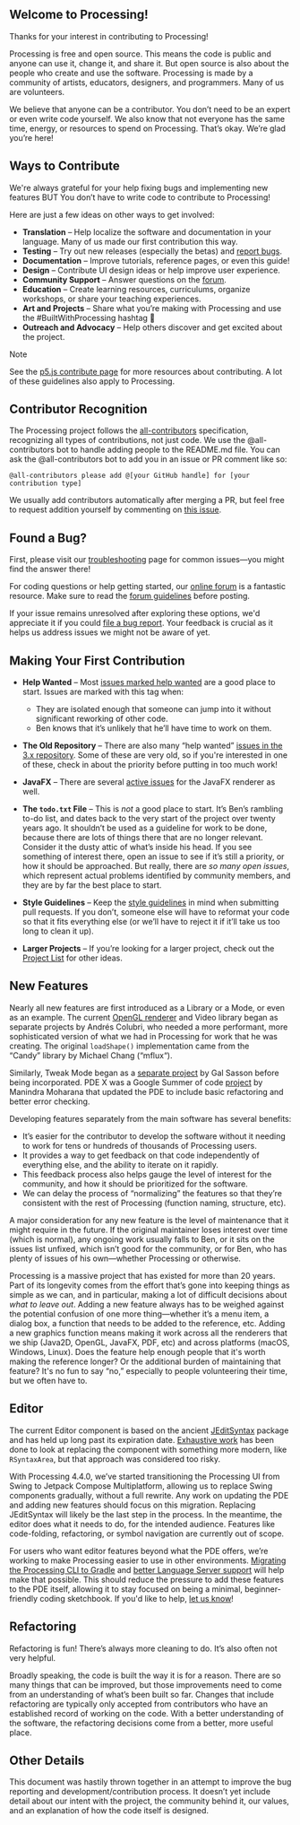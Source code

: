 ## Welcome to Processing!

Thanks for your interest in contributing to Processing! 

Processing is free and open source. This means the code is public and anyone can use it, change it, and share it. But open source is also about the people who create and use the software. Processing is made by a community of artists, educators, designers, and programmers. Many of us are volunteers.

We believe that anyone can be a contributor. You don’t need to be an expert or even write code yourself. We also know that not everyone has the same time, energy, or resources to spend on Processing. That’s okay. We’re glad you’re here!

## Ways to Contribute

We're always grateful for your help fixing bugs and implementing new features BUT You don’t have to write code to contribute to Processing! 

Here are just a few ideas on other ways to get involved:

-   **Translation** – Help localize the software and documentation in your language. Many of us made our first contribution this way.
-   **Testing** – Try out new releases (especially the betas) and [report bugs](https://github.com/processing/processing4/issues/new/choose).
-   **Documentation** – Improve tutorials, reference pages, or even this guide!
-   **Design** – Contribute UI design ideas or help improve user experience.
-   **Community Support** – Answer questions on the [forum](https://discourse.processing.org/).
-   **Education** – Create learning resources, curriculums, organize workshops, or share your teaching experiences.
-   **Art and Projects** – Share what you’re making with Processing and use the #BuiltWithProcessing hashtag 💙
-   **Outreach and Advocacy** – Help others discover and get excited about the project.

> [!NOTE]
> See the [p5.js contribute page](https://p5js.org/contribute/) for more resources about contributing. A lot of these guidelines also apply to Processing.

## Contributor Recognition

The Processing project follows the [all-contributors](https://github.com/kentcdodds/all-contributors) specification, recognizing all types of contributions, not just code. We use the @all-contributors bot to handle adding people to the README.md file. You can ask the @all-contributors bot to add you in an issue or PR comment like so:

```
@all-contributors please add @[your GitHub handle] for [your contribution type]
```

We usually add contributors automatically after merging a PR, but feel free to request addition yourself by commenting on [this issue](https://github.com/processing/processing4-carbon-aug-19/issues/839).

## Found a Bug?

First, please visit our [troubleshooting](https://github.com/processing/processing/wiki/Troubleshooting) page for common issues—you might find the answer there!

For coding questions or help getting started, our [online forum](https://discourse.processing.org/) is a fantastic resource. Make sure to read the [forum guidelines](https://discourse.processing.org/t/welcome-to-the-processing-foundation-discourse/8) before posting.

If your issue remains unresolved after exploring these options, we'd appreciate it if you could [file a bug report](https://github.com/processing/processing4/issues). Your feedback is crucial as it helps us address issues we might not be aware of yet.

## Making Your First Contribution

* **Help Wanted** – Most [issues marked help wanted](https://github.com/processing/processing4/issues?q=is%3Aissue+is%3Aopen+label%3A%22help+wanted%22) are a good place to start. Issues are marked with this tag when:

    * They are isolated enough that someone can jump into it without significant reworking of other code.
    * Ben knows that it’s unlikely that he’ll have time to work on them.

* **The Old Repository** – There are also many “help wanted” [issues in the 3.x repository](https://github.com/processing/processing4/issues?q=is%3Aissue+is%3Aopen+label%3A%22help+wanted%22). Some of these are very old, so if you're interested in one of these, check in about the priority before putting in too much work!

* **JavaFX** – There are several [active issues](https://github.com/processing/processing4-javafx/issues?q=is%3Aissue+is%3Aopen+sort%3Aupdated-desc) for the JavaFX renderer as well.

* **The `todo.txt` File** – This is *not* a good place to start. It’s Ben’s rambling to-do list, and dates back to the very start of the project over twenty years ago. It shouldn’t be used as a guideline for work to be done, because there are lots of things there that are no longer relevant. Consider it the dusty attic of what’s inside his head. If you see something of interest there, open an issue to see if it’s still a priority, or how it should be approached. But really, there are *so many open issues*, which represent actual problems identified by community members, and they are by far the best place to start.

* **Style Guidelines** – Keep the [style guidelines](https://github.com/processing/processing/wiki/Style-Guidelines) in mind when submitting pull requests. If you don’t, someone else will have to reformat your code so that it fits everything else (or we’ll have to reject it if it’ll take us too long to clean it up).

* **Larger Projects** – If you’re looking for a larger project, check out the [Project List](https://github.com/processing/processing/wiki/Project-List#processing) for other ideas.


## New Features

Nearly all new features are first introduced as a Library or a Mode, or even as an example. The current [OpenGL renderer](http://glgraphics.sourceforge.net/) and Video library began as separate projects by Andrés Colubri, who needed a more performant, more sophisticated version of what we had in Processing for work that he was creating. The original `loadShape()` implementation came from the “Candy” library by Michael Chang (“mflux“).

Similarly, Tweak Mode began as a [separate project](http://galsasson.com/tweakmode/) by Gal Sasson before being incorporated. PDE X was a Google Summer of code [project](https://github.com/processing/processing-experimental) by Manindra Moharana that updated the PDE to include basic refactoring and better error checking.

Developing features separately from the main software has several benefits:

* It’s easier for the contributor to develop the software without it needing to work for tens or hundreds of thousands of Processing users.
* It provides a way to get feedback on that code independently of everything else, and the ability to iterate on it rapidly.
* This feedback process also helps gauge the level of interest for the community, and how it should be prioritized for the software.
* We can delay the process of “normalizing” the features so that they’re consistent with the rest of Processing (function naming, structure, etc).

A major consideration for any new feature is the level of maintenance that it might require in the future. If the original maintainer loses interest over time (which is normal), any ongoing work usually falls to Ben, or it sits on the issues list unfixed, which isn’t good for the community, or for Ben, who has plenty of issues of his own—whether Processing or otherwise.

Processing is a massive project that has existed for more than 20 years. Part of its longevity comes from the effort that’s gone into keeping things as simple as we can, and in particular, making a lot of difficult decisions about *what to leave out*. Adding a new feature always has to be weighed against the potential confusion of one more thing—whether it’s a menu item, a dialog box, a function that needs to be added to the reference, etc. Adding a new graphics function means making it work across all the renderers that we ship (Java2D, OpenGL, JavaFX, PDF, etc) and across platforms (macOS, Windows, Linux). Does the feature help enough people that it's worth making the reference longer? Or the additional burden of maintaining that feature? It's no fun to say “no,” especially to people volunteering their time, but we often have to.


## Editor

The current Editor component is based on the ancient [JEditSyntax](http://syntax.jedit.org/) package and has held up long past its expiration date. [Exhaustive work](https://github.com/processing/processing4/blob/master/app/src/processing/app/syntax/README.md) has been done to look at replacing the component with something more modern, like `RSyntaxArea`, but that approach was considered too risky.

With Processing 4.4.0, we’ve started transitioning the Processing UI from Swing to Jetpack Compose Multiplatform, allowing us to replace Swing components gradually, without a full rewrite. Any work on updating the PDE and adding new features should focus on this migration. Replacing JEditSyntax will likely be the last step in the process. In the meantime, the editor does what it needs to do, for the intended audience. Features like code-folding, refactoring, or symbol navigation are currently out of scope.

For users who want editor features beyond what the PDE offers, we’re working to make Processing easier to use in other environments. [Migrating the Processing CLI to Gradle](https://github.com/orgs/processing/projects/32/views/2?filterQuery=CLI&pane=issue&itemId=81026317) and [better Language Server support](https://github.com/orgs/processing/projects/32/views/2?filterQuery=LSP&pane=issue&itemId=90809690) will help make that possible. This should reduce the pressure to add these features to the PDE itself, allowing it to stay focused on being a minimal, beginner-friendly coding sketchbook. If you'd like to help, [let us know](https://github.com/processing/processing4/issues/883)!

## Refactoring

Refactoring is fun! There’s always more cleaning to do. It’s also often not very helpful.

Broadly speaking, the code is built the way it is for a reason. There are so many things that can be improved, but those improvements need to come from an understanding of what’s been built so far. Changes that include refactoring are typically only accepted from contributors who have an established record of working on the code. With a better understanding of the software, the refactoring decisions come from a better, more useful place.


## Other Details

This document was hastily thrown together in an attempt to improve the bug reporting and development/contribution process. It doesn’t yet include detail about our intent with the project, the community behind it, our values, and an explanation of how the code itself is designed.

